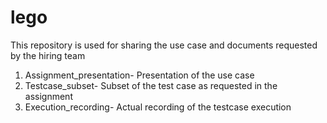 # lego
This repository is used for sharing the use case and documents requested by the hiring team
1. Assignment_presentation- Presentation of the use case
2. Testcase_subset- Subset of the test case as requested in the assignment
3. Execution_recording- Actual recording of the testcase execution
